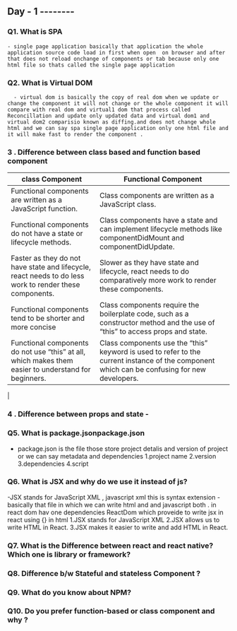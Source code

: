 ## Day - 1 --------

###  Q1. What is SPA
    - single page application basically that application the whole application source code load in first when open  on browser and after that does not reload onchange of components or tab because only one html file so thats called the single page application

###  Q2. What is Virtual DOM
      - virtual dom is basically the copy of real dom when we update or change the component it will not change or the whole component it will compare with real dom and virtual1 dom that process called Reconcillation and update only updated data and virtual dom1 and virtual dom2 comparisio known as diffing.and does not change whole html and we can say spa single page application only one html file and it will make fast to render the component .

### 3 . Difference between class based and function based component 

|class Component |Functional Component |
|-----|-----|
|Functional components are written as a JavaScript function.|Class components are written as a JavaScript class.|
|Functional components do not have a state or lifecycle methods.|Class components have a state and can implement lifecycle methods like componentDidMount and componentDidUpdate.|
|Faster as they do not have state and lifecycle, react needs to do less work to render these components.|Slower as they have state and lifecycle, react needs to do comparatively more work to render these components.|
|Functional components tend to be shorter and more concise	|Class components require the boilerplate code, such as a constructor method and the use of “this” to access props and state.|
|Functional components do not use “this” at all, which makes them easier to understand for beginners.	|Class components use the “this” keyword is used to refer to the current instance of the component which can be confusing for new developers.
|



### 4 . Difference between props and state - 


### Q5. What is package.jsonpackage.json
 - package.json is the file those store project detalis and version of project or we can say metadata and dependencies
  1.project name
  2.version 
  3.dependencies 
  4.script


### Q6. What is JSX and why do we use it instead of js?
 -JSX stands for JavaScript XML ,  javascript xml this is syntax extension - basically that file in which we can write html and and javascript both  . in react dom hav one dependencies ReactDom which proveide to write jsx in react using {} in html
1.JSX stands for JavaScript XML
2.JSX allows us to write HTML in React.
3.JSX makes it easier to write and add HTML in React.


### Q7. What is the Difference between react and react native? Which one is library or framework?



### Q8. Difference b/w Stateful and stateless Component ?


### Q9. What do you know about NPM?


### Q10. Do you prefer function-based or class component and why ?
